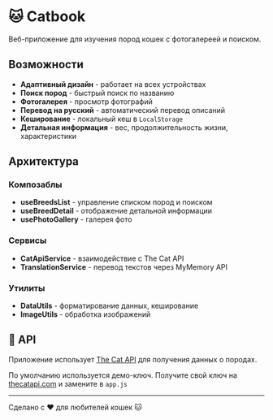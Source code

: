 # 🐱 Catbook

Веб-приложение для изучения пород кошек с фотогалереей и поиском.

## Возможности

- **Адаптивный дизайн** - работает на всех устройствах
- **Поиск пород** - быстрый поиск по названию
- **Фотогалерея** - просмотр фотографий 
- **Перевод на русский** - автоматический перевод описаний
- **Кеширование** - локальный кеш в `LocalStorage`
- **Детальная информация** - вес, продолжительность жизни, характеристики

## Архитектура

### Композаблы

- **useBreedsList** - управление списком пород и поиском
- **useBreedDetail** - отображение детальной информации
- **usePhotoGallery** - галерея фото

### Сервисы
- **CatApiService** - взаимодействие с The Cat API
- **TranslationService** - перевод текстов через MyMemory API

### Утилиты
- **DataUtils** - форматирование данных, кеширование
- **ImageUtils** - обработка изображений

## 🔧 API

Приложение использует [The Cat API](https://thecatapi.com/) для получения данных о породах.

По умолчанию используется демо-ключ. Получите свой ключ на [thecatapi.com](https://thecatapi.com/) и замените в `app.js`

***

Сделано с ❤️ для любителей кошек 🐱